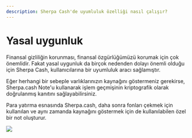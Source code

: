 ```yaml
---
description: Sherpa Cash'de uyumluluk özelliği nasıl çalışır?
---
```


# Yasal uygunluk

Finansal gizliliğin korunması, finansal özgürlüğümüzü korumak için çok önemlidir. Fakat yasal uygunluk da birçok nedenden dolayı önemli olduğu için Sherpa Cash, kullanıcılarına bir uyumluluk aracı sağlamıştır.

Eğer herhangi bir sebeple varlıklarınızın kaynağını göstermeniz gerekirse, Sherpa.cash Note'u kullanarak işlem geçmişinin kriptografik olarak doğrulanmış kanıtını sağlayabilirsiniz.

Para yatırma esnasında Sherpa.cash, daha sonra fonları çekmek için kullanılan ve aynı zamanda kaynağını göstermek için de kullanılabilen özel bir not oluşturur.

![](../../.gitbook/assets/screen-shot-2021-04-21-at-3.31.50-pm.png)


